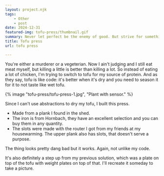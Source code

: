 ```yaml
---
layout: project.njk
tags: 
    - Other
    - post
date: 2024-12-31
featured-img: tofu-press/thumbnail.gif
summary: Never let perfect be the enemy of good. But strive for something better than this.
title: Tofu press
url: tofu press

---
```


You're either a murderer or a vegeterian.
Now I ain't judging and I still eat meat myself, but killing a little is better than killing a lot.
So instead of eating a lot of chicken, I'm trying to switch to tofu for my source of protein. 
And as they say, tofu is like code: it's better when it's dry and you need to season it for it to not taste like wet tofu.

{% image "tofu-press/tofu-press-1.jpg", "Plant with sensor." %}

Since I can't use abstractions to dry my tofu, I built this press.

- Made from a plank I found in the shed.
- The iron is from Hornbach, they have an excellent selection and you can buy them in any quantity.
- The slots were made with the router I got from my friends at my housewarming. The upper plank also has slots, that doesn't serve a purpose. 

The thing looks pretty dang bad but it works. Again, not unlike my code.

It's also definitely a step up from my previous solution, which was a plate on top of the tofu with weight plates on top of that.
I'll recreate it someday to take a picture.

